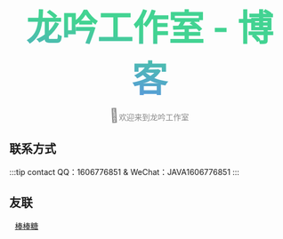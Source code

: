 <style>
    .my_title {
        font-size: 4rem;
        font-weight: bold;
        text-align: center;
        background: -webkit-linear-gradient(260deg,#42d392 40%,#647eff);
        background-clip: text;
        -webkit-background-clip: text;
        -webkit-text-fill-color: transparent;
        padding: 10px 0px;
    }
    .my_subtitle {
        text-align: center;
        color: #888;
    }
    .my_subtitle > .hello {
        font-size: 1.5rem;
        display: inline-block;
        transform-origin: 70% 70%;
        animation: hi 2.6s infinite;
    }
    @keyframes hi {
      0% {
        transform: rotate(0deg);
      }
      10% {
        transform: rotate(-10deg);
      }
      20% {
        transform: rotate(12deg);
      }
      30% {
        transform: rotate(-10deg);
      }
      40% {
        transform: rotate(9deg);
      }
      50% {
        transform: rotate(0deg);
      }
      100% {
        transform: rotate(0deg);
      }
    }
    .my_links > * {
        padding:10px;
    }
</style>

<div class="my_title">龙吟工作室 - 博客</div>
<div class="my_subtitle"><span class="hello">👋</span>欢迎来到龙吟工作室</div>

## 联系方式

:::tip contact
QQ：1606776851 &
WeChat：JAVA1606776851
:::

## 友联

<div class="my_links">
  <a href="https://www.lollipoppp.com">棒棒糖</a>
</div>
